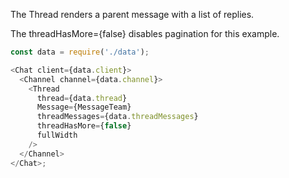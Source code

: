 The Thread renders a parent message with a list of replies.

The threadHasMore={false} disables pagination for this example.

```js
const data = require('./data');

<Chat client={data.client}>
  <Channel channel={data.channel}>
    <Thread
      thread={data.thread}
      Message={MessageTeam}
      threadMessages={data.threadMessages}
      threadHasMore={false}
      fullWidth
    />
  </Channel>
</Chat>;
```
